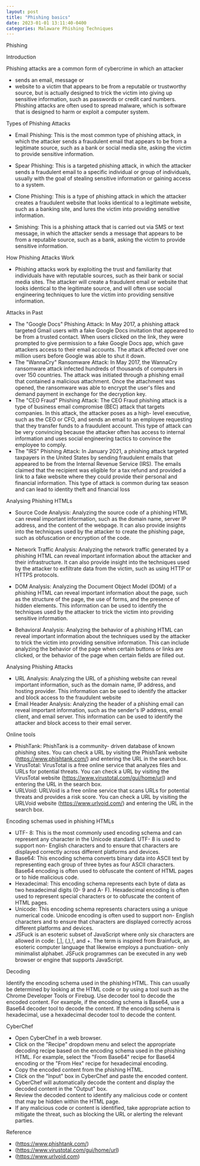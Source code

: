 ```yaml
--- 
layout: post
title: "Phishing basics"
date: 2023-01-01 13:11:40-0400
categories: Malaware Phishing Techniques 
--- 
```

Phishing

Introduction

Phishing attacks are a common form of cybercrime in which an attacker 
- sends an email, message or 
- website 
to a victim that appears to be from a reputable or trustworthy source, but is actually designed to trick the victim into giving up sensitive information, such as passwords or credit card numbers. Phishing attacks are often used to spread malware, which is software that is designed to harm or exploit a computer system.

Types of Phishing Attacks

- Email Phishing: This is the most common type of phishing attack, in which the attacker sends a fraudulent email that appears to be from a legitimate source, such as a bank or social media site, asking the victim to provide sensitive information.

- Spear Phishing: This is a targeted phishing attack, in which the attacker sends a fraudulent email to a specific individual or group of individuals, usually with the goal of stealing sensitive information or gaining access to a system.

- Clone Phishing: This is a type of phishing attack in which the attacker creates a fraudulent website that looks identical to a legitimate website, such as a banking site, and lures the victim into providing sensitive information.

- Smishing: This is a phishing attack that is carried out via SMS or text message, in which the attacker sends a message that appears to be from a reputable source, such as a bank, asking the victim to provide sensitive information.

How Phishing Attacks Work

- Phishing attacks work by exploiting the trust and familiarity that individuals have with reputable sources, such as their bank or social media sites. The attacker will create a fraudulent email or website that looks identical to the legitimate source, and will often use social engineering techniques to lure the victim into providing sensitive information.

Attacks in Past

- The "Google Docs" Phishing Attack: In May 2017, a phishing attack targeted Gmail users with a fake Google Docs invitation that appeared to be from a trusted contact. When users clicked on the link, they were prompted to give permission to a fake Google Docs app, which gave attackers access to their email accounts. The attack affected over one million users before Google was able to shut it down.
- The "WannaCry" Ransomware Attack: In May 2017, the WannaCry ransomware attack infected hundreds of thousands of computers in over 150 countries. The attack was initiated through a phishing email that contained a malicious attachment. Once the attachment was opened, the ransomware was able to encrypt the user's files and demand payment in exchange for the decryption key.
- The "CEO Fraud" Phishing Attack: The CEO Fraud phishing attack is a type of business email compromise (BEC) attack that targets companies. In this attack, the attacker poses as a high- level executive, such as the CEO or CFO, and sends an email to an employee requesting that they transfer funds to a fraudulent account. This type of attack can be very convincing because the attacker often has access to internal information and uses social engineering tactics to convince the employee to comply.
- The "IRS" Phishing Attack: In January 2021, a phishing attack targeted taxpayers in the United States by sending fraudulent emails that appeared to be from the Internal Revenue Service (IRS). The emails claimed that the recipient was eligible for a tax refund and provided a link to a fake website where they could provide their personal and financial information. This type of attack is common during tax season and can lead to identity theft and financial loss

Analysing Phishing HTMLs

- Source Code Analysis: Analyzing the source code of a phishing HTML can reveal important information, such as the domain name, server IP address, and the content of the webpage. It can also provide insights into the techniques used by the attacker to create the phishing page, such as obfuscation or encryption of the code.

- Network Traffic Analysis: Analyzing the network traffic generated by a phishing HTML can reveal important information about the attacker and their infrastructure. It can also provide insight into the techniques used by the attacker to exfiltrate data from the victim, such as using HTTP or HTTPS protocols.

- DOM Analysis: Analyzing the Document Object Model (DOM) of a phishing HTML can reveal important information about the page, such as the structure of the page, the use of forms, and the presence of hidden elements. This information can be used to identify the techniques used by the attacker to trick the victim into providing sensitive information.

- Behavioral Analysis: Analyzing the behavior of a phishing HTML can reveal important information about the techniques used by the attacker to trick the victim into providing sensitive information. This can include analyzing the behavior of the page when certain buttons or links are clicked, or the behavior of the page when certain fields are filled out.


Analysing Phishing Attacks

- URL Analysis: Analyzing the URL of a phishing website can reveal important information, such as the domain name, IP address, and hosting provider. This information can be used to identify the attacker and block access to the fraudulent website
- Email Header Analysis: Analyzing the header of a phishing email can reveal important information, such as the sender's IP address, email client, and email server. This information can be used to identify the attacker and block access to their email server.

Online tools

- PhishTank: PhishTank is a community- driven database of known phishing sites. You can check a URL by visiting the PhishTank website (https://www.phishtank.com/) and entering the URL in the search box.
- VirusTotal: VirusTotal is a free online service that analyzes files and URLs for potential threats. You can check a URL by visiting the VirusTotal website (https://www.virustotal.com/gui/home/url) and entering the URL in the search box.
- URLVoid: URLVoid is a free online service that scans URLs for potential threats and provides a risk score. You can check a URL by visiting the URLVoid website (https://www.urlvoid.com/) and entering the URL in the search box.

Encoding schemas used in phishing HTMLs

- UTF- 8: This is the most commonly used encoding schema and can represent any character in the Unicode standard. UTF- 8 is used to support non- English characters and to ensure that characters are displayed correctly across different platforms and devices.
- Base64: This encoding schema converts binary data into ASCII text by representing each group of three bytes as four ASCII characters. Base64 encoding is often used to obfuscate the content of HTML pages or to hide malicious code.
- Hexadecimal: This encoding schema represents each byte of data as two hexadecimal digits (0- 9 and A- F). Hexadecimal encoding is often used to represent special characters or to obfuscate the content of HTML pages.
- Unicode: This encoding schema represents characters using a unique numerical code. Unicode encoding is often used to support non- English characters and to ensure that characters are displayed correctly across different platforms and devices.
- JSFuck is an esoteric subset of JavaScript where only six characters are allowed in code: [,], (,),!, and +. The term is inspired from Brainfuck, an esoteric computer language that likewise employs a punctuation- only minimalist alphabet. JSFuck programmes can be executed in any web browser or engine that supports JavaScript.

Decoding

Identify the encoding schema used in the phishing HTML. This can usually be determined by looking at the HTML code or by using a tool such as the Chrome Developer Tools or Firebug.
Use decoder tool to decode the encoded content. For example, if the encoding schema is Base64, use a Base64 decoder tool to decode the content. If the encoding schema is hexadecimal, use a hexadecimal decoder tool to decode the content.

CyberChef

- Open CyberChef in a web browser.
- Click on the "Recipe" dropdown menu and select the appropriate decoding recipe based on the encoding schema used in the phishing HTML. For example, select the "From Base64" recipe for Base64 encoding or the "From Hex" recipe for hexadecimal encoding.
- Copy the encoded content from the phishing HTML.
- Click on the "Input" box in CyberChef and paste the encoded content.
- CyberChef will automatically decode the content and display the decoded content in the "Output" box.
- Review the decoded content to identify any malicious code or content that may be hidden within the HTML page.
- If any malicious code or content is identified, take appropriate action to mitigate the threat, such as blocking the URL or alerting the relevant parties.

Reference 
- (https://www.phishtank.com/)
- (https://www.virustotal.com/gui/home/url)
- (https://www.urlvoid.com)
